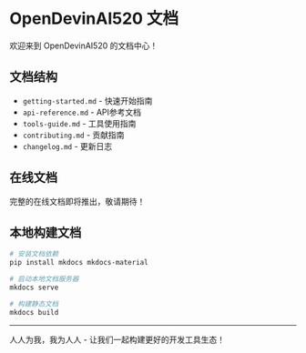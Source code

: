 # OpenDevinAI520 文档

欢迎来到 OpenDevinAI520 的文档中心！

## 文档结构

- `getting-started.md` - 快速开始指南
- `api-reference.md` - API参考文档
- `tools-guide.md` - 工具使用指南
- `contributing.md` - 贡献指南
- `changelog.md` - 更新日志

## 在线文档

完整的在线文档即将推出，敬请期待！

## 本地构建文档

```bash
# 安装文档依赖
pip install mkdocs mkdocs-material

# 启动本地文档服务器
mkdocs serve

# 构建静态文档
mkdocs build
```

---

人人为我，我为人人 - 让我们一起构建更好的开发工具生态！